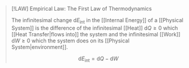 >[!LAW] Empirical Law: The First Law of Thermodynamics
>
>The infinitesimal change $\mathrm{d} E_{\text{int}}$ in the [[Internal Energy]] of a [[Physical System]] is the difference of the infinitesimal [[Heat]] $\mathrm{d}Q \ge 0$ which [[Heat Transfer|flows into]] the system and the infinitesimal [[Work]] $\mathrm{d}W \ge 0$ which the system does on its [[Physical System|environment]].
>
>$$
>\mathrm{d} E_{\text{int}} = \mathrm{d}Q - \mathrm{d}W
>$$
>